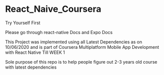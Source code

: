 # React_Naive_Coursera

Try Yourself First

Please go through react-native Docs and Expo Docs 

This Project was implemented using all Latest Dependencies as on 10/06/2020
and is part of Coursera Multiplatform Mobile App Development with React Native Till WEEK 1

Sole purpose of this repo is to help people figure out 2-3 years old course with latest dependencies
